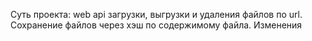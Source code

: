 Суть проекта: web api загрузки, выгрузки и удаления файлов по url. 
Сохранение файлов через хэш по содержимому файла.
Изменения
